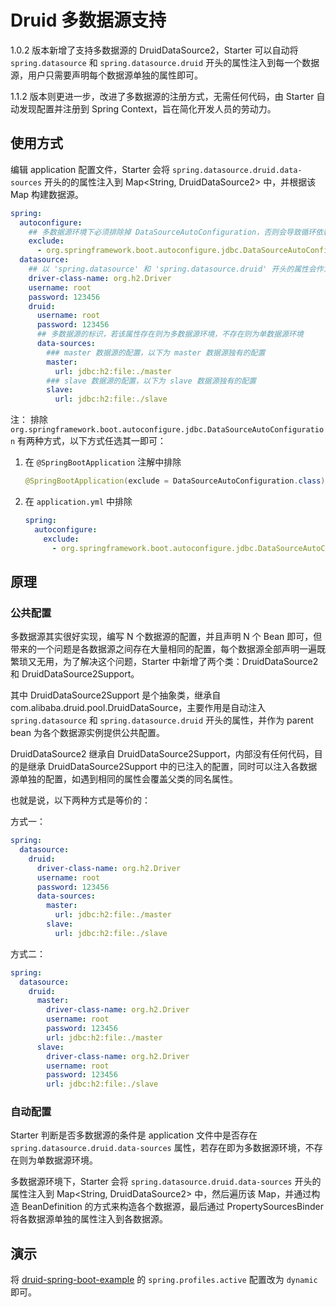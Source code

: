# Druid 多数据源支持

1.0.2 版本新增了支持多数据源的 DruidDataSource2，Starter 可以自动将 `spring.datasource` 和 `spring.datasource.druid` 开头的属性注入到每一个数据源，用户只需要声明每个数据源单独的属性即可。

1.1.2 版本则更进一步，改进了多数据源的注册方式，无需任何代码，由 Starter 自动发现配置并注册到 Spring Context，旨在简化开发人员的劳动力。


## 使用方式

编辑 application 配置文件，Starter 会将 `spring.datasource.druid.data-sources` 开头的的属性注入到 Map<String, DruidDataSource2> 中，并根据该 Map 构建数据源。
    
```yaml
spring:
  autoconfigure:
    ## 多数据源环境下必须排除掉 DataSourceAutoConfiguration，否则会导致循环依赖报错
    exclude:
      - org.springframework.boot.autoconfigure.jdbc.DataSourceAutoConfiguration
  datasource:
    ## 以 'spring.datasource' 和 'spring.datasource.druid' 开头的属性会作为公共配置，注入到每一个数据源
    driver-class-name: org.h2.Driver
    username: root
    password: 123456
    druid:
      username: root
      password: 123456
      ## 多数据源的标识，若该属性存在则为多数据源环境，不存在则为单数据源环境
      data-sources:
        ### master 数据源的配置，以下为 master 数据源独有的配置
        master:
          url: jdbc:h2:file:./master
        ### slave 数据源的配置，以下为 slave 数据源独有的配置
        slave:
          url: jdbc:h2:file:./slave
```

注： 排除 `org.springframework.boot.autoconfigure.jdbc.DataSourceAutoConfiguration` 有两种方式，以下方式任选其一即可：

1. 在 `@SpringBootApplication` 注解中排除
    ```java
    @SpringBootApplication(exclude = DataSourceAutoConfiguration.class)
    ```
2. 在 `application.yml` 中排除
    ```yaml
    spring:
      autoconfigure:
        exclude:
          - org.springframework.boot.autoconfigure.jdbc.DataSourceAutoConfiguration
    ```

## 原理

### 公共配置
多数据源其实很好实现，编写 N 个数据源的配置，并且声明 N 个 Bean 即可，但带来的一个问题是各数据源之间存在大量相同的配置，每个数据源全部声明一遍既繁琐又无用，为了解决这个问题，Starter 中新增了两个类：DruidDataSource2 和 DruidDataSource2Support。

其中 DruidDataSource2Support 是个抽象类，继承自 com.alibaba.druid.pool.DruidDataSource，主要作用是自动注入 `spring.datasource` 和 `spring.datasource.druid` 开头的属性，并作为 parent bean 为各个数据源实例提供公共配置。

DruidDataSource2 继承自 DruidDataSource2Support，内部没有任何代码，目的是继承 DruidDataSource2Support 中的已注入的配置，同时可以注入各数据源单独的配置，如遇到相同的属性会覆盖父类的同名属性。

也就是说，以下两种方式是等价的：

方式一：
```yaml
spring:
  datasource:
    druid:
      driver-class-name: org.h2.Driver
      username: root
      password: 123456
      data-sources:
        master:
          url: jdbc:h2:file:./master
        slave:
          url: jdbc:h2:file:./slave
```

方式二：
```yaml
spring:
  datasource:
    druid:
      master:
        driver-class-name: org.h2.Driver
        username: root
        password: 123456
        url: jdbc:h2:file:./master
      slave:
        driver-class-name: org.h2.Driver
        username: root
        password: 123456
        url: jdbc:h2:file:./slave
```

### 自动配置

Starter 判断是否多数据源的条件是 application 文件中是否存在 `spring.datasource.druid.data-sources` 属性，若存在即为多数据源环境，不存在则为单数据源环境。

多数据源环境下，Starter 会将 `spring.datasource.druid.data-sources` 开头的属性注入到 Map<String, DruidDataSource2> 中，然后遍历该 Map，并通过构造 BeanDefinition 的方式来构造各个数据源，最后通过 PropertySourcesBinder 将各数据源单独的属性注入到各数据源。


## 演示
将 [druid-spring-boot-example](https://github.com/drtrang/druid-spring-boot/blob/master/druid-spring-boot-example/druid-spring-boot-mybatis-example/src/main/resources/application.yml) 的 `spring.profiles.active` 配置改为 `dynamic` 即可。
